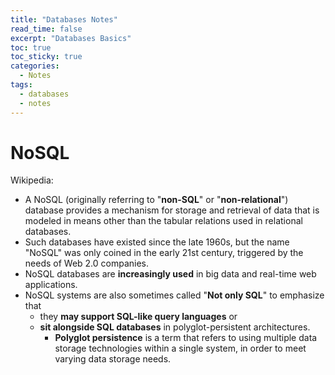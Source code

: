 ```yaml
---
title: "Databases Notes"
read_time: false
excerpt: "Databases Basics"
toc: true
toc_sticky: true
categories:
  - Notes
tags:
  - databases
  - notes
---
```


# NoSQL

Wikipedia:
- A NoSQL (originally referring to "**non-SQL**" or "**non-relational**") database provides a mechanism for storage and retrieval of data that is modeled in means other than the tabular relations used in relational databases. 
- Such databases have existed since the late 1960s, but the name "NoSQL" was only coined in the early 21st century, triggered by the needs of Web 2.0 companies. 
- NoSQL databases are **increasingly used** in big data and real-time web applications. 
- NoSQL systems are also sometimes called "**Not only SQL**" to emphasize that 
  - they **may support SQL-like query languages** or 
  - **sit alongside SQL databases** in polyglot-persistent architectures.
    - **Polyglot persistence** is a term that refers to using multiple data storage technologies within a single system, in order to meet varying data storage needs.
